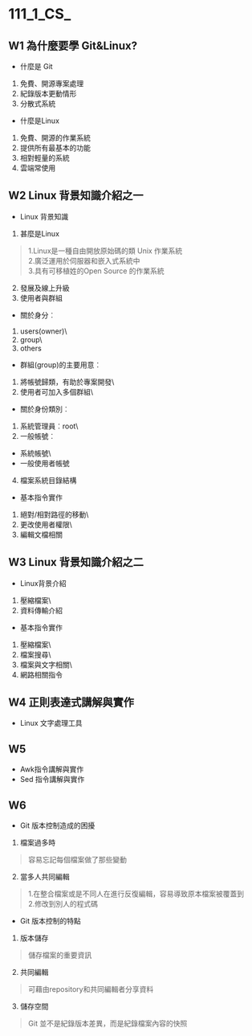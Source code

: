 # **111_1_CS_**
## W1 為什麼要學 Git&Linux?
 + 什麼是 Git
 1. 免費、開源專案處理
 2. 紀錄版本更動情形
 3. 分散式系統
 + 什麼是Linux
 1. 免費、開源的作業系統
 2. 提供所有最基本的功能
 3. 相對輕量的系統
 4. 雲端常使用
## W2 Linux 背景知識介紹之一
 + Linux 背景知識
 1. 甚麼是Linux
  >1.Linux是一種自由開放原始碼的類 Unix 作業系統\
  >2.廣泛運用於伺服器和嵌入式系統中\
  >3.具有可移植姓的Open Source 的作業系統   
 2. 發展及線上升級
 3. 使用者與群組
  + 關於身分︰
  1. users(owner)\
  2. group\
  3. others
  + 群組(group)的主要用意︰
  1. 將帳號歸類，有助於專案開發\
  2. 使用者可加入多個群組\
  + 關於身份類別︰
  1. 系統管理員︰root\
  2. 一般帳號︰
   * 系統帳號\
   * 一般使用者帳號
 4. 檔案系統目錄結構
 + 基本指令實作
 1. 絕對/相對路徑的移動\
 2. 更改使用者權限\
 3. 編輯文檔相關
## W3 Linux 背景知識介紹之二
 + Linux背景介紹
 1. 壓縮檔案\
 2. 資料傳輸介紹
 + 基本指令實作
 1. 壓縮檔案\
 2. 檔案搜尋\
 3. 檔案與文字相關\
 4. 網路相關指令
## W4 正則表達式講解與實作
 + Linux 文字處理工具

## W5 
 + Awk指令講解與實作
 + Sed 指令講解與實作
## W6
 + Git 版本控制造成的困擾
 1. 檔案過多時
 >  容易忘記每個檔案做了那些變動
 2. 當多人共同編輯
  >1.在整合檔案或是不同人在進行反復編輯，容易導致原本檔案被覆蓋到    
   2.修改到別人的程式碼
 + Git 版本控制的特點
 1. 版本儲存
 >  儲存檔案的重要資訊
 2. 共同編輯
 >  可藉由repository和共同編輯者分享資料
 3. 儲存空間
 >  Git 並不是紀錄版本差異，而是紀錄檔案內容的快照
